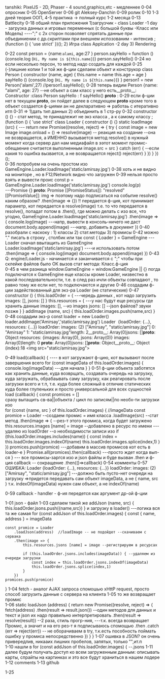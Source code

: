 tanshiki: PixelJS - 2D, Phaser - 4 sound,graphics,etc - медленнее
0-04 опросник
0-05 OpenServer
0-06 git Aleksey-Danchin
0-09 ролик
0-10 1-3 дней теория ООП, 4-5 практика -> полный курс 1-2 месяца
0-13 Battlecity
0-18 обший план приложения 
1)загрузчик - class Loader -1 day - загрузка данных и игровых переменных
 (с большой буквы -Класс или Модель)
----";" c 2х сторон позволяет спрятать данные при объединиении с др.скриптами при внешнем испозованим - интенсив 
;(function () { 
    'use strict'
})();
2) Игра class Applcation -2 day
3) Rendering

0-22 
const person = {name:`alami`, age:27 }
person.sayHello = function () {console.log (`Hi, My name is ${this.name}`)}
person.sayHello()
0-24  но  если несколько персон, то метод надо создать для каждой
0-25 (-)лишние копии 1 и той же ф-ции
сделаем объект и конструкор
    class Person {
        constructor (name, age) {
            this.name = name
            this.age = age
        }
        sayHello () {console.log (`Hi, My name is ${this.name}`)}
    }
    person1 = new Person('alami',27)
    //person1.sayHello();
0-28 теперь видим 
Person {name: "alami", age: 27} --не объект а сам класс
у него есть__proto__:
  Constructor :class Person
  sayHello    : f sayHello()
     __proto__  :
0-29 если ф-ции нет в текущем __proto__, он пойдет далее в следующем __proto__
кроме того в объект создается ф-циями ан не декларативно => работаь с итеративно итп
0-31 => 1)дать тип данных 2) объединить в 1 стр-ру
0-32 constructor () {} - стат метод, те принадлежит не экз класса , а к самому классу
;(function () {
    'use strict'
    class Loader {
    constructor () {}
    static loadImage (src) { ---
        return new Promise((resolve, reject) => {
            try {
                const image = new Image
                image.onload = () => resolve(image) -- реакция на создание
                             --она не возвращается, а ИМЕННО вызывается метод resolve()
                             в нужный момент когда сервер дал нам медиафайл
                             в ээтот момент промис-обещаение считается выполненным
                image.src = src 
            }
            catch (err) { --если какия то ошибка вызвается, а не возвращается reject()
                reject(err)
            }
        })
    }
})();       
0-36 попробуем на очень простом изо 
    GameEngine.Loader.loadImage('static/amirsay.jpg')
0-38 хоть и не видно на мониторе , но в F12/Network видно что загружен
0-39 нельзя просто взять и вывести проис
    const p = GameEngine.Loader.loadImage('static/amirsay.jpg')
    console.log(p)  
---Promise {<pending>}
   __proto__: Promise
   [[PromiseStatus]]: "resolved"
   [[PromiseValue]]: img
=> поэтому надо подписаться на событие resolve()    
каким образом? .then(image => {})
!! передается ф-ция, кот принимает параметр, кот  передается в  resolve(image)
  т.е. то что передается в resolve(), попадат потом в .then(),
  где можно делать с изо все, что угодно, 
    GameEngine.Loader.loadImage('static/amirsay.jpg')
        .then(image => {
            console.log(image)    ---напр, вывести в консоль-ничего не даст
            document.body.append(image) ---напр, добавить в документ
        })
0-40 разобрали с наскоку : 1) классы 2) стат.методы 3) промисы
0-42 можно "." писать в строку , столбик или так
        const { Loader } = GameEngine ---Loader сначал ввытащить из  GameEngine
        Loader.loadImage('static/amirsay.jpg')   ----и использовать потом
            .then(image => {
                console.log(image)
                document.body.append(image)
            })
0-43 Q: engine/Loader.js - начинается и заканчивается  с ";" чтобы при склейке файлов было ОК
    вызов стат метода:  Класс.ф-ция    
0-45 в чем разница     window.GameEngine = window.GameEngine || {}
   погда подключатся к GameEngine еще классы кроме Loader,
   низвестно в какой последовательности, т.е. в след раз ичли объекты совпадают ,
   то равно тому же если нет, то подключаются и другие
0-46 создадим ф-ции задействованный для экз-ра Loader (не статические)
0-47 constructor () {
         this.loadOrder = { ---чередь данных , кот надо загрузить
             images: [],
             jsons: []
         }
         this.resources = { ---у нас будут еще ресурсы где хранить данные
             images: [],   --из images
             jsons: []      --json файлов? звуки позже
         }
     }
     addImage (name, src) {
          this.loadOrder.images.push(name,src)
         }
0-48 создадим экз-р
    const loader = new Loader()
    loader.addImage('Amirsay','static/amirsay.jpg')
Loader
 {loadOrder: {…},
 resources: {…}}
 loadOrder:
  images: (2) ["Amirsay", "static/amirsay.jpg"]
   0: "Amirsay"
   1: "static/amirsay.jpg"length: 2__proto__: Array(0)jsons: []__proto__: Object
  resources: {images: Array(0), jsons: Array(0)}
    images: Array(0)length: 0
    __proto__: Array(0)jsons: []__proto__: Object__proto__: Object
(index):18 <img src=​"static/​amirsay.jpg">​

0-49 load(callback) {  ---- в кот загружают ф-цию, кот вызывают после завершения всего
        for (const imageData of this.loadOrder.images) {
            console.log(imageData)  ---для начала
        }
    }
0-51 ф-ции объекта заботятся как хранить данные, куда возврщать, 
  создавать очередь на загрузку, куда загружать, обрабаывать саму загрузку,
  как реагировать после загрузки всего  и т.п, т.е. куда более сложный
в отличие статических куда более глупеньких и просто универсальной для всех сущностей        
  load (callback) {
    const promices = []     
сразу вытащить св-ва||объекта / цикл по записям||по необх-ти загрузки изо     
    for (const {name, src } of this.loadOrder.images) { //imageData
        const promice = Loader --создаем промис = имя класса
            .loadImage(src)    --стат метод
            .then(image => {   --рез-т этого промиса, когда будет загружено
                this.resources.images [name] = image  --добавлено в ресурс по имени
                   ---удаляю из loadOrder --о необходимости записи изо
                if (this.loadOrder.images.includes(name)) {
                    const index = this.loadOrder.images.indexOf(name)
                    this.loadOrder.images.splice(index,1)
                }
            })
        promices.push(promice) ---добавим в массив промисов кот есть в loader-е
    }
    Promise.all(promices).then(сallback) ---просто ждет когда вып-ся
  }        --- все промисы-заргся изо и json файлы и буде вызван .then и ф-ция callback
           -- сокращение .then(()=>callback)
0-54 комменты
0-57 ОШИБКА:
Loader {loadOrder: {…}, resources: {…}}
    loadOrder:
    images: (2) ["Amirsay", "static/amirsay.jpg"] ---должно быть пусто-нет очереди на загрузку
=>придется передавать сам объект imageData, а не { name, src } 
т.к. indexOf(imageData) нужен  сам объект, а не indexOf(name)

0-59 callback - handler - ф-ия передется как аргумент др-ой ф-ции

1-01 json - файл
1-03 сделаем такой же 
        addJson (name, src) {
          this.loadOrder.jsons.push({name,src})
          } 
и загрузку в loader() ---логика вся та же самая
  for (const addJson of this.loadOrder.images) { 
    const { name, address } = imageData

    const promice = Loader
        .loadJson(address)  //loadImage -- не подойдет --скачиваем с сервака
        .then(image => {
            this.resources.jsons [name] = image --регистрируем в ресурсах

            if (this.loadOrder.jsons.includes(imageData)) { --удаляем из очереди загрузки
                const index = this.loadOrder.jsons.indexOf(imageData)
                this.loadOrder.jsons.splice(index,1)
            }
        })
    promices.push(promice)
  }
1-04 fetch - аналог AJAX запроса спомошью xHttP request, 
просто способ загрузить данные с сервера на клиента
1-05 то же возвращает промис  
1-06
   static loadJson (address) {
     return new Promise((resolve, reject) => {
       fetch(address)
         .then(result => result.json())   --один методов для данных и текст и json их надо правильно интерпретировать
         .then(result => resolve(result)) --2 раза, стиль прогр-ния,
---т.к. всегда возвращает Промис, а значит и на его рез-т я подписываюсь спомощью .then
         .catch (err => reject(err))  -- не оборачиваем в try, т.к.есть пособность поймать ошибку у промиса непосредственно
     })
    }
   }
1-07 ошивка в JSON? он очень привередлив, никааих лишних пробелов, запятых, только "",ит.п  
1-10 нашли в  for (const addJson of this.loadOrder.images) { --.jsons
1-11 далее будум получать доступ ко всем загруженным данным: описывать карты, спрайты на картинках
и это все будут храниться в нашем лодере
1-12 comments
1-13 github


1-25
